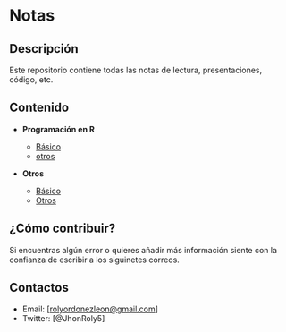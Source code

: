 # Notas

## Descripción
Este repositorio contiene todas las notas de lectura, 
presentaciones, código, etc.

## Contenido

- **Programación en R**
	- [Básico](sesiones)
	- [otros](sesiones)

- **Otros**
	- [Básico](sesiones)
	- [Otros](sesiones)
	
## ¿Cómo contribuir?
Si encuentras algún error o quieres añadir más información
siente con la confianza de escribir a los siguinetes correos.

## Contactos
- Email: [rolyordonezleon@gmail.com]
- Twitter: [@JhonRoly5]

